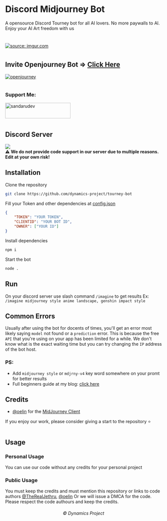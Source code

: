 # Discord Midjourney Bot

A opensource Discord Tourney bot for all AI lovers. No more paywalls to AI. Enjoy your AI Art freedom with us

#
<a href="https://cdn.discordapp.com/avatars/1102113821142818827/4be16a84baac435d5d5832ed0c73a1ff.webp?size=1024"><img src="https://cdn.discordapp.com/avatars/1102113821142818827/4be16a84baac435d5d5832ed0c73a1ff.webp?size=1024.png" title="source: imgur.com" /></a>
#

## Invite Openjourney Bot => <a href="https://cdn.discordapp.com/avatars/1102113821142818827/4be16a84baac435d5d5832ed0c73a1ff.webp?size=1024" target="_blank">Click Here</a>
<a href="https://cdn.discordapp.com/avatars/1102113821142818827/4be16a84baac435d5d5832ed0c73a1ff.webp?size=1024" target="_blank"><img src="https://i.imgur.com/fCFHO4h.png" title="openjourney" /></a>
#

<h3 align="left">Support Me:</h3>
<p><a href="https://www.paypal.com/donate/?hosted_button_id=HST85WYZM5VS2" target="_blank"> <img src="https://github.com/andreostrovsky/donate-with-paypal/blob/master/dark.svg" height="50" width="210" alt="sandarudev" /></a>
</p>

#

## Discord Server
<a href="https://dsc.gg/reedroux-dev"><img src="https://discord.com/api/guilds/886462690153857054/widget.png?style=banner2"></a><br>
⚠️ <b>We do not provide code support in our server due to multiple reasons. Edit at your own risk!</b>

## Installation
Clone the repository

```sh
git clone https://github.com/dynamics-project/tourney-bot
```

Fill your Token and other dependencies at [config.json](https://github.com/dynamics-project/tourney-bot/blob/master/src/config/config.json)
```json
{
    "TOKEN": "YOUR TOKEN",
    "CLIENTID": "YOUR BOT ID",
    "OWNER": ["YOUR ID"]
}
```

Install dependencies
```sh
npm i
```

Start the bot
```sh
node .
```

## Run
On your discord server use slash command `/imagine` to get results
Ex: `/imagine midjourney style anime landscape, genshin impact style`

## Common Errors
Usually after using the bot for docents of times, you'll get an error most likely saying `model` not found or a `prediction` error. This is because the free `API` that you're using on your app has been limited for a while. We don't know what is the exact  waiting time but you can try changing the `IP` address of the bot host.

### PS:
- Add `midjourney style` or `mdjrny-v4` key word somewhere on your promt for better results
- Full beginners guide at my blog: [click here](https://blog.ivongiveaways.com/2023/03/imagine-command-tutorials.html)

## Credits
- [@oelin](https://github.com/oelin) for the [MidJourney Client](https://github.com/oelin/midjourney-client)

If you enjoy our work, please consider giving a start to the repository ⭐️
#

## Usage
### Personal Usage
You can use our code without any credits for your personal project

### Public Usage
You must keep the credits and must mention this repository or links to code authors [@TheRealJethru](https://github.com/TheRealJethru), [@oelin](https://github.com/oelin)
Or we will issue a DMCA for the code. Please respect the code authours and keep the credits.

<h6 align="center">©️ Dynamics Project</h6>

